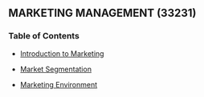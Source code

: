 ## MARKETING MANAGEMENT (33231) ##

### Table of Contents ###

- [Introduction to Marketing](./introduction.md)

- [Market Segmentation](./market_segmentation.md)

- [Marketing Environment](./marketing_environment.md)